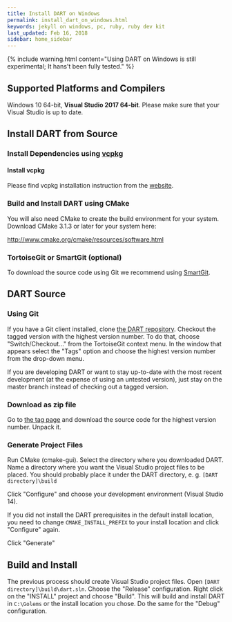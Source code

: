 ```yaml
---
title: Install DART on Windows
permalink: install_dart_on_windows.html
keywords: jekyll on windows, pc, ruby, ruby dev kit
last_updated: Feb 16, 2018
sidebar: home_sidebar
---
```


{% include warning.html content="Using DART on Windows is still experimental; It hans't been fully tested." %}

## Supported Platforms and Compilers

Windows 10 64-bit, **Visual Studio 2017 64-bit**. Please make sure that your Visual Studio is up to date.


## Install DART from Source

### Install Dependencies using [vcpkg](https://vcpkg.readthedocs.io/en/latest/)

#### Install vcpkg

Please find vcpkg installation instruction from the [website](https://vcpkg.readthedocs.io/en/latest/examples/using-sqlite/#install).

### Build and Install DART using CMake

You will also need CMake to create the build environment for your system. Download CMake 3.1.3 or later for your system here:

http://www.cmake.org/cmake/resources/software.html

### TortoiseGit or SmartGit (optional)

To download the source code using Git we recommend using [SmartGit](http://www.syntevo.com/smartgit/download).

## DART Source

### Using Git

If you have a Git client installed, clone [the DART repository](https://github.com/dartsim/dart.git). Checkout the tagged version with the highest version number. To do that, choose "Switch/Checkout..." from the TortoiseGit context menu. In the window that appears select the "Tags" option and choose the highest version number from the drop-down menu.

If you are developing DART or want to stay up-to-date with the most recent development (at the expense of using an untested version), just stay on the master branch instead of checking out a tagged version.

### Download as zip file

Go to [the tag page](https://github.com/dartsim/dart/tags) and download the source code for the highest version number. Unpack it.

### Generate Project Files

Run CMake (cmake-gui). Select the directory where you downloaded DART. Name a directory where you want the Visual Studio project files to be placed. You should probably place it under the DART directory, e. g. `[DART directory]\build`

Click "Configure" and choose your development environment (Visual Studio 14).

If you did not install the DART prerequisites in the default install location, you need to change `CMAKE_INSTALL_PREFIX` to your install location and click "Configure" again.

Click "Generate"

## Build and Install

The previous process should create Visual Studio project files. Open `[DART directory]\build\dart.sln`. Choose the "Release" configuration. Right click on the "INSTALL" project and choose "Build". This will build and install DART in `C:\Golems` or the install location you chose. Do the same for the "Debug" configuration.
